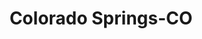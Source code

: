 ---
title: Colorado Springs-CO
slug: colorado-springs-co
f_state:
- cms/state/colorado.md
f_locations:
- cms/payday-loan/aaa-collectors-inc-733.md
- cms/payday-loan/academy-check-cashing-826.md
- cms/payday-loan/ace-cash-advance-895.md
- cms/payday-loan/active-collection-service-1001.md
- cms/payday-loan/advance-america-2681.md
- cms/payday-loan/advance-america-2682.md
- cms/payday-loan/advance-america-2683.md
- cms/payday-loan/advance-america-2684.md
- cms/payday-loan/advanced-checking-3515.md
- cms/payday-loan/advanced-checking-3516.md
- cms/payday-loan/allied-cash-advance-4004.md
- cms/payday-loan/allied-cash-advance-4006.md
- cms/payday-loan/allied-cash-advance-4007.md
- cms/payday-loan/allied-cash-advance-4008.md
- cms/payday-loan/allied-cash-advance-4009.md
- cms/payday-loan/allied-cash-advance-4010.md
- cms/payday-loan/allied-cash-advance-4011.md
- cms/payday-loan/allied-cash-advance-4012.md
- cms/payday-loan/allied-cash-advance-4013.md
- cms/payday-loan/allied-cash-advance-4014.md
- cms/payday-loan/allied-cash-advance-4015.md
- cms/payday-loan/best-check-cashing-5231.md
- cms/payday-loan/best-check-cashing-5232.md
- cms/payday-loan/cash-advance-6485.md
- cms/payday-loan/cash-express-7392.md
- cms/payday-loan/check-into-cash-12748.md
- cms/payday-loan/check-into-cash-12749.md
- cms/payday-loan/check-into-cash-12750.md
- cms/payday-loan/check-into-cash-12751.md
- cms/payday-loan/check-into-cash-12752.md
- cms/payday-loan/check-into-cash-12753.md
- cms/payday-loan/check-into-cash-12754.md
- cms/payday-loan/check-into-cash-12755.md
- cms/payday-loan/check-into-cash-12756.md
- cms/payday-loan/check-into-cash-of-colorado-13338.md
- cms/payday-loan/check-into-cash-of-colorado-13339.md
- cms/payday-loan/check-lenders-of-colo-13765.md
- cms/payday-loan/check-tec-14082.md
- cms/payday-loan/checkmark-inc.-check-cashing-14283.md
- cms/payday-loan/checkmate-14379.md
- cms/payday-loan/checkmate-14380.md
- cms/payday-loan/checkmate-14381.md
- cms/payday-loan/checkmate-14382.md
- cms/payday-loan/checks-2-cash-14474.md
- cms/payday-loan/checks-2-cash-14475.md
- cms/payday-loan/checkway-14876.md
- cms/payday-loan/colorado-payday-loans-inc-15151.md
- cms/payday-loan/csc-inc-15562.md
- cms/payday-loan/csc-inc-15563.md
- cms/payday-loan/dash-for-cash-15692.md
- cms/payday-loan/electronic-business-solutions-16751.md
- cms/payday-loan/express-cash-16896.md
- cms/payday-loan/express-cash-16897.md
- cms/payday-loan/express-cash-16898.md
- cms/payday-loan/ez-checkloans-l-l-c-17309.md
- cms/payday-loan/fast-cash-17650.md
- cms/payday-loan/fast-cash-17651.md
- cms/payday-loan/fast-cash-17652.md
- cms/payday-loan/fast-cash-17653.md
- cms/payday-loan/fast-cash-17654.md
- cms/payday-loan/fastbucks-17915.md
- cms/payday-loan/financial-equipment-co-18023.md
- cms/payday-loan/first-america-cash-advance-18368.md
- cms/payday-loan/first-america-cash-advance-18370.md
- cms/payday-loan/four-star-18789.md
- cms/payday-loan/four-star-check-service-18790.md
- cms/payday-loan/four-star-check-service-inc-18791.md
- cms/payday-loan/gd-check-cashing-18909.md
- cms/payday-loan/loan-depot-20426.md
- cms/payday-loan/mister-money-20946.md
- cms/payday-loan/mister-money-20947.md
- cms/payday-loan/mister-money-th-e-usa-20954.md
- cms/payday-loan/mister-money-usa-20969.md
- cms/payday-loan/money-source-21724.md
- cms/payday-loan/money-source-21725.md
- cms/payday-loan/moneytree-21969.md
- cms/payday-loan/mr-four-star-checks-inc-22122.md
- cms/payday-loan/mr-payroll-22265.md
- cms/payday-loan/mr-payroll-22266.md
- cms/payday-loan/ms-paycheck-22400.md
- cms/payday-loan/ms-paycheck-inc-22404.md
- cms/payday-loan/ms-paycheck-inc-22405.md
- cms/payday-loan/paycheck-loans-23698.md
- cms/payday-loan/paycheck-loans-23699.md
- cms/payday-loan/paycheck-loans-23700.md
- cms/payday-loan/payday-everyday-23852.md
- cms/payday-loan/payday-usa-24131.md
- cms/payday-loan/payday-usa-24132.md
- cms/payday-loan/payday-usa-24133.md
- cms/payday-loan/quick-cash-24931.md
- cms/payday-loan/quick-cash-inc-25169.md
- cms/payday-loan/rent-a-center-25958.md
- cms/payday-loan/rent-a-center-25960.md
- cms/payday-loan/triple-check-inc-27950.md
- cms/payday-loan/united-check-cashing-28158.md
- cms/payday-loan/united-check-cashing-28159.md
- cms/payday-loan/united-check-cashing-28160.md
- cms/payday-loan/yi-enterprises-inc-28953.md
updated-on: '2024-05-30T13:41:28.615Z'
created-on: '2024-05-30T13:41:28.615Z'
published-on: '2024-05-30T13:54:32.469Z'
f_city: Colorado Springs
layout: '[city].html'
tags: city
---